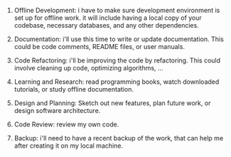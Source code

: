 1. Offline Development: i have to make sure development environment is set up for offline work. it will include having a local copy of your codebase, necessary databases, and any other dependencies.

2. Documentation: i'll use this time to write or update documentation. This could be code comments, README files, or user manuals.

3. Code Refactoring: i'll be improving the code by refactoring. This could involve cleaning up code, optimizing algorithms, ...

4. Learning and Research: read programming books, watch downloaded tutorials, or study offline documentation.

5. Design and Planning: Sketch out new features, plan future work, or design software architecture.

6. Code Review: review my own code.

7. Backup: i'll need to have a recent backup of the work, that can help me after creating it on my local machine.
